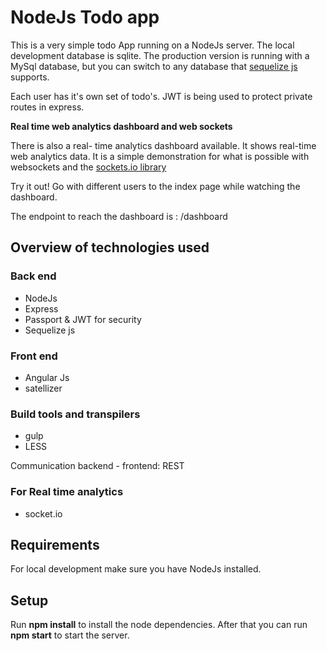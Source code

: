 # NodeJs Todo app

This is a very simple todo App running on a NodeJs server. The local 
development database is sqlite. The production version is running with
a MySql database, but you can switch to any database that 
[sequelize js](http://docs.sequelizejs.com/en/latest/) supports. 

Each user has it's own set of todo's. JWT is being used to protect
private routes in express.

**Real time web analytics dashboard and web sockets**

There is also a real- time analytics dashboard available. It shows
real-time web analytics data. It is a simple demonstration for what is
possible with websockets and the [sockets.io library](http://socket.io/)

Try it out! Go with different users to the index page while watching
the dashboard.

The endpoint to reach the dashboard is : /dashboard

## Overview of technologies used

### Back end

* NodeJs
* Express
* Passport & JWT for security
* Sequelize js

### Front end

* Angular Js
* satellizer

### Build tools and transpilers

* gulp
* LESS

Communication backend - frontend: REST

### For Real time analytics

 * socket.io

## Requirements

For local development make sure you have NodeJs installed.

## Setup

Run **npm install** to install the node dependencies. After that you
can run **npm start** to start the server.
